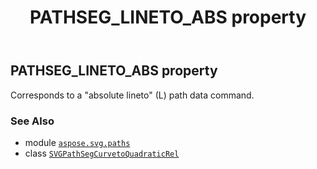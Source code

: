 ﻿---
title: PATHSEG_LINETO_ABS property
second_title: Aspose.SVG for Python via .NET API References
description: 
type: docs
weight: 150
url: /python-net/aspose.svg.paths/svgpathsegcurvetoquadraticrel/pathseg_lineto_abs/
is_root: false
---

## PATHSEG_LINETO_ABS property


Corresponds to a "absolute lineto" (L) path data command.

### See Also
* module [`aspose.svg.paths`](../../)
* class [`SVGPathSegCurvetoQuadraticRel`](/svg/python-net/aspose.svg.paths/svgpathsegcurvetoquadraticrel)
